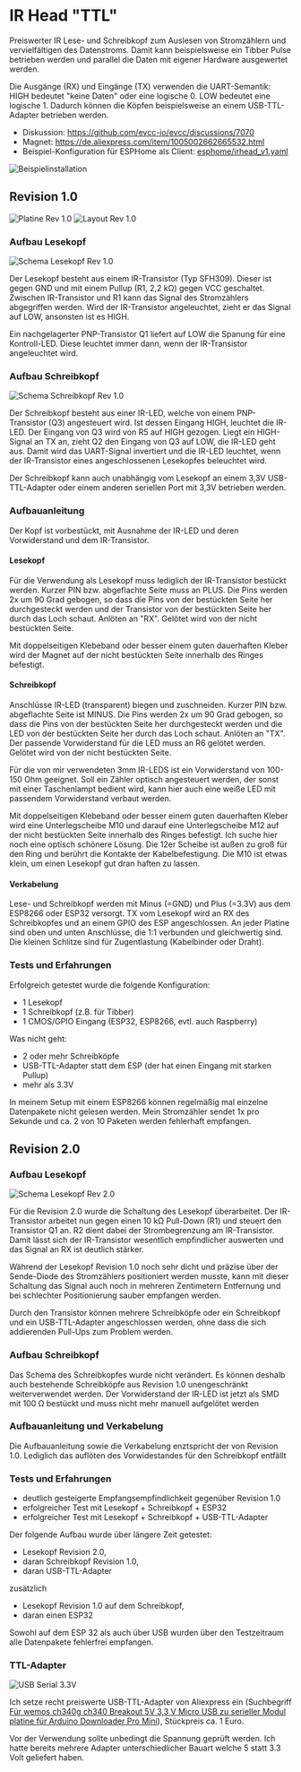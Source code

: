 # IR Head "TTL"

Preiswerter IR Lese- und Schreibkopf zum Auslesen von Stromzählern und vervielfältigen des Datenstroms. Damit kann beispielsweise ein Tibber Pulse betrieben werden und parallel die Daten mit eigener Hardware ausgewertet werden.

Die Ausgänge (RX) und Eingänge (TX) verwenden die UART-Semantik: HIGH bedeutet "keine Daten" oder eine logische 0. LOW bedeutet eine logische 1. Dadurch können die Köpfen beispielsweise an einem USB-TTL-Adapter betrieben werden.

* Diskussion: https://github.com/evcc-io/evcc/discussions/7070
* Magnet: https://de.aliexpress.com/item/1005002662665532.html
* Beispiel-Konfiguration für ESPHome als Client: [esphome/irhead_v1.yaml](esphome/irhead_v1.yaml)

![Beispielinstallation](img/im_einsatz.jpeg)

## Revision 1.0

![Platine Rev 1.0](rev1.0/platine_2d.png) ![Layout Rev 1.0](rev1.0/platinenlayout.png)

### Aufbau Lesekopf

![Schema Lesekopf Rev 1.0](rev1.0/schema_lesekopf.png)

Der Lesekopf besteht aus einem IR-Transistor (Typ SFH309). Dieser ist gegen GND und mit einem Pullup (R1, 2,2 kΩ) gegen VCC geschaltet. Zwischen IR-Transistor und R1 kann das Signal des Stromzählers abgegriffen werden. Wird der IR-Transistor angeleuchtet, zieht er das Signal auf LOW, ansonsten ist es HIGH.

Ein nachgelagerter PNP-Transistor Q1 liefert auf LOW die Spanung für eine Kontroll-LED. Diese leuchtet immer dann, wenn der IR-Transistor angeleuchtet wird.

### Aufbau Schreibkopf

![Schema Schreibkopf Rev 1.0](rev1.0/schema_schreibkopf.png)

Der Schreibkopf besteht aus einer IR-LED, welche von einem PNP-Transistor (Q3) angesteuert wird. Ist dessen Eingang HIGH, leuchtet die IR-LED. Der Eingang von Q3 wird von R5 auf HIGH gezogen. Liegt ein HIGH-Signal an TX an, zieht Q2 den Eingang von Q3 auf LOW, die IR-LED geht aus. Damit wird das UART-Signal invertiert und die IR-LED leuchtet, wenn der IR-Transistor eines angeschlossenen Lesekopfes beleuchtet wird.

Der Schreibkopf kann auch unabhängig vom Lesekopf an einem 3,3V USB-TTL-Adapter oder einem anderen seriellen Port mit 3,3V betrieben werden.

### Aufbauanleitung

Der Kopf ist vorbestückt, mit Ausnahme der IR-LED und deren Vorwiderstand und dem IR-Transistor.

#### Lesekopf 

Für die Verwendung als Lesekopf muss lediglich der IR-Transistor bestückt werden. Kurzer PIN bzw. abgeflachte Seite muss an PLUS. Die Pins werden 2x um 90 Grad gebogen, so dass die Pins von der bestückten Seite her durchgesteckt werden und der Transistor von der bestückten Seite her durch das Loch schaut. Anlöten an "RX". Gelötet wird von der nicht bestückten Seite.

Mit doppelseitigen Klebeband oder besser einem guten dauerhaften Kleber wird der Magnet auf der nicht bestückten Seite innerhalb des Ringes befestigt.

#### Schreibkopf

Anschlüsse IR-LED (transparent) biegen und zuschneiden. Kurzer PIN bzw. abgeflachte Seite ist MINUS. Die Pins werden 2x um 90 Grad gebogen, so dass die Pins von der bestückten Seite her durchgesteckt werden und die LED von der bestückten Seite her durch das Loch schaut. Anlöten an "TX". Der passende Vorwiderstand für die LED muss an R6 gelötet werden. Gelötet wird von der nicht bestückten Seite.

Für die von mir verwendeten 3mm IR-LEDS ist ein Vorwiderstand von 100-150 Ohm geeignet. Soll ein Zähler optisch angesteuert werden, der sonst mit einer Taschenlampt bedient wird, kann hier auch eine weiße LED mit passendem Vorwiderstand verbaut werden.

Mit doppelseitigen Klebeband oder besser einem guten dauerhaften Kleber wird eine Unterlegscheibe M10 und darauf eine Unterlegscheibe M12 auf der nicht bestückten Seite innerhalb des Ringes befestigt. Ich suche hier noch eine optisch schönere Lösung. Die 12er Scheibe ist außen zu groß für den Ring und berührt die Kontakte der Kabelbefestigung. Die M10 ist etwas klein, um einen Lesekopf gut dran haften zu lassen.

#### Verkabelung

Lese- und Schreibkopf werden mit Minus (=GND) und Plus (=3.3V) aus dem ESP8266 oder ESP32 versorgt. TX vom Lesekopf wird an RX des Schreibkopfes und an einem GPIO des ESP angeschlossen. An jeder Platine sind oben und unten Anschlüsse, die 1:1 verbunden und gleichwertig sind. Die kleinen Schlitze sind für Zugentlastung (Kabelbinder oder Draht).


### Tests und Erfahrungen

Erfolgreich getestet wurde die folgende Konfiguration:

* 1 Lesekopf
* 1 Schreibkopf (z.B. für Tibber)
* 1 CMOS/GPIO Eingang (ESP32, ESP8266, evtl. auch Raspberry)

Was nicht geht:
* 2 oder mehr Schreibköpfe
* USB-TTL-Adapter statt dem ESP (der hat einen Eingang mit starken Pullup)
* mehr als 3.3V

In meinem Setup mit einem ESP8266 können regelmäßig mal einzelne Datenpakete nicht gelesen werden. Mein Stromzähler sendet 1x pro Sekunde und ca. 2 von 10 Paketen werden fehlerhaft empfangen.

## Revision 2.0

### Aufbau Lesekopf

![Schema Lesekopf Rev 2.0](rev2.0/schema_lesekopf.png)

Für die Revision 2.0 wurde die Schaltung des Lesekopf überarbeitet. Der IR-Transistor arbeitet nun gegen einen 10 kΩ Pull-Down (R1) und steuert den Transistor Q1 an. R2 dient dabei der Strombegrenzung am IR-Transistor. Damit lässt sich der IR-Transistor wesentlich empfindlicher auswerten und das Signal an RX ist deutlich stärker.

Während der Lesekopf Revision 1.0 noch sehr dicht und präzise über der Sende-Diode des Stromzählers positioniert werden musste, kann mit dieser Schaltung das Signal auch noch in mehreren Zentimetern Entfernung und bei schlechter Positionierung sauber empfangen werden.

Durch den Transistor können mehrere Schreibköpfe oder ein Schreibkopf und ein USB-TTL-Adapter angeschlossen werden, ohne dass die sich addierenden Pull-Ups zum Problem werden.

### Aufbau Schreibkopf

Das Schema des Schreibkopfes wurde nicht verändert. Es können deshalb auch bestehende Schreibköpfe aus Revision 1.0 unengeschränkt weiterverwendet werden. Der Vorwiderstand der IR-LED ist jetzt als SMD mit 100 Ω bestückt und muss nicht mehr manuell aufgelötet werden

### Aufbauanleitung und Verkabelung

Die Aufbauanleitung sowie die Verkabelung enztspricht der von Revision 1.0. Lediglich das auflöten des Vorwidestandes für den Schreibkopf entfällt

### Tests und Erfahrungen

* deutlich gesteigerte Empfangsempfindlichkeit gegenüber Revision 1.0
* erfolgreicher Test mit Lesekopf + Schreibkopf + ESP32
* erfolgreicher Test mit Lesekopf + Schreibkopf + USB-TTL-Adapter

Der folgende Aufbau wurde über längere Zeit getestet:

* Lesekopf Revision 2.0,
* daran Schreibkopf Revision 1.0,
* daran USB-TTL-Adapter

zusätzlich
* Lesekopf Revision 1.0 auf dem Schreibkopf,
* daran einen ESP32

Sowohl auf dem ESP 32 als auch über USB wurden über den Testzeitraum alle Datenpakete fehlerfrei empfangen.


### TTL-Adapter

![USB Serial 3.3V](img/usbserial.jpeg)

Ich setze recht preiswerte USB-TTL-Adapter von Aliexpress ein (Suchbegriff [Für wemos ch340g ch340 Breakout 5V 3,3 V Micro USB zu serieller Modul platine für Arduino Downloader Pro Mini](https://de.aliexpress.com/item/1005006102082378.html)), Stückpreis ca. 1 Euro.

Vor der Verwendung sollte unbedingt die Spannung geprüft werden. Ich hatte bereits mehrere Adapter unterschiedlicher Bauart welche 5 statt 3.3 Volt geliefert haben.

